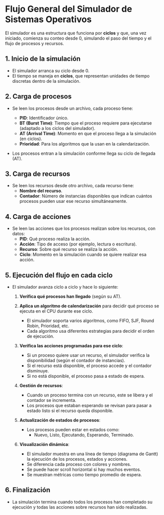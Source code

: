 # Flujo General del Simulador de Sistemas Operativos

El simulador es una estructura que funciona por **ciclos** y que, una vez iniciado, comienza su conteo desde 0, simulando el paso del tiempo y el flujo de procesos y recursos.

## 1. Inicio de la simulación

- El simulador arranca su ciclo desde 0.
- El tiempo se maneja en **ciclos**, que representan unidades de tiempo discretas dentro de la simulación.

## 2. Carga de procesos

- Se leen los procesos desde un archivo, cada proceso tiene:
  - **PID**: Identificador único.
  - **BT (Burst Time)**: Tiempo que el proceso requiere para ejecutarse (adaptado a los ciclos del simulador).
  - **AT (Arrival Time)**: Momento en que el proceso llega a la simulación (en ciclos).
  - **Prioridad**: Para los algoritmos que la usan en la calendarización.

- Los procesos entran a la simulación conforme llega su ciclo de llegada (AT).

## 3. Carga de recursos

- Se leen los recursos desde otro archivo, cada recurso tiene:
  - **Nombre del recurso**.
  - **Contador**: Número de instancias disponibles que indican cuántos procesos pueden usar ese recurso simultáneamente.

## 4. Carga de acciones

- Se leen las acciones que los procesos realizan sobre los recursos, con datos:
  - **PID**: Qué proceso realiza la acción.
  - **Acción**: Tipo de acceso (por ejemplo, lectura o escritura).
  - **Recurso**: Sobre qué recurso se realiza la acción.
  - **Ciclo**: Momento en la simulación cuando se quiere realizar esa acción.

## 5. Ejecución del flujo en cada ciclo

- El simulador avanza ciclo a ciclo y hace lo siguiente:

  1. **Verifica qué procesos han llegado** (según su AT).
  
  2. **Aplica un algoritmo de calendarización** para decidir qué proceso se ejecuta en el CPU durante ese ciclo.  
     - El simulador soporta varios algoritmos, como FIFO, SJF, Round Robin, Prioridad, etc.  
     - Cada algoritmo usa diferentes estrategias para decidir el orden de ejecución.

  3. **Verifica las acciones programadas para ese ciclo**:  
     - Si un proceso quiere usar un recurso, el simulador verifica la disponibilidad (según el contador de instancias).  
     - Si el recurso está disponible, el proceso accede y el contador disminuye.  
     - Si no está disponible, el proceso pasa a estado de espera.

  4. **Gestión de recursos**:  
     - Cuando un proceso termina con un recurso, este se libera y el contador se incrementa.  
     - Los procesos que estaban esperando se revisan para pasar a estado listo si el recurso queda disponible.

  5. **Actualización de estados de procesos**:  
     - Los procesos pueden estar en estados como:  
       - Nuevo, Listo, Ejecutando, Esperando, Terminado.

  6. **Visualización dinámica**:  
     - El simulador muestra en una línea de tiempo (diagrama de Gantt) la ejecución de los procesos, estados y acciones.  
     - Se diferencia cada proceso con colores y nombres.  
     - Se puede hacer scroll horizontal si hay muchos eventos.  
     - Se muestran métricas como tiempo promedio de espera.

## 6. Finalización

- La simulación termina cuando todos los procesos han completado su ejecución y todas las acciones sobre recursos han sido realizadas.
